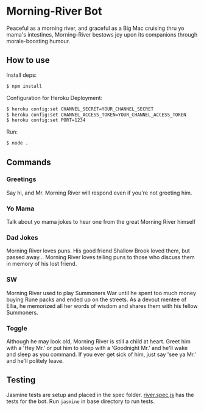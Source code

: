 # Morning-River Bot

Peaceful as a morning river, and graceful as a Big Mac cruising thru yo mama's intestines, Morning-River bestows joy upon its companions through morale-boosting humour.

## How to use

Install deps:

```bash
$ npm install
```

Configuration for Heroku Deployment:

``` bash
$ heroku config:set CHANNEL_SECRET=YOUR_CHANNEL_SECRET
$ heroku config:set CHANNEL_ACCESS_TOKEN=YOUR_CHANNEL_ACCESS_TOKEN
$ heroku config:set PORT=1234
```

Run:

``` bash
$ node .
```

## Commands

### Greetings

Say hi, and Mr. Morning River will respond even if you're not greeting him.

### Yo Mama

Talk about yo mama jokes to hear one from the great Morning River himself

### Dad Jokes

Morning River loves puns. His good friend Shallow Brook loved them, but passed away... Morning River loves telling puns to those who discuss them in memory of his lost friend.

### SW

Morning River used to play Summoners War until he spent too much money buying Rune packs and ended up on the streets. As a devout mentee of Ellia, he memorized all her words of wisdom and shares them with his fellow Summoners.

### Toggle

Although he may look old, Morning River is still a child at heart. Greet him with a 'Hey Mr.' or put him to sleep with a 'Goodnight Mr.' and he'll wake and sleep as you command. If you ever get sick of him, just say 'see ya Mr.' and he'll politely leave.

## Testing

Jasmine tests are setup and placed in the spec folder. [river.spec.js](./spec/river.spec.js) has the tests for the bot. Run `jasmine` in base directory to run tests.